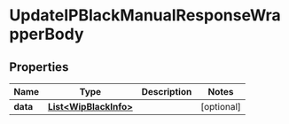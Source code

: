 

# UpdateIPBlackManualResponseWrapperBody


## Properties

Name | Type | Description | Notes
------------ | ------------- | ------------- | -------------
**data** | [**List&lt;WipBlackInfo&gt;**](WipBlackInfo.md) |  |  [optional]




